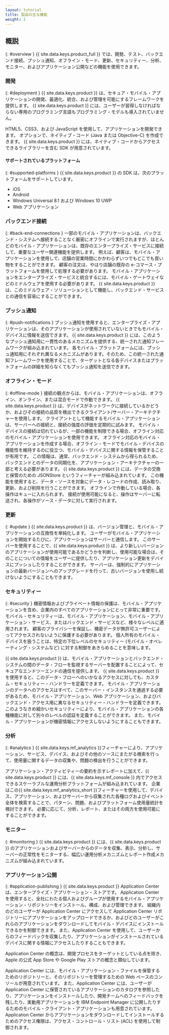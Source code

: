 ```yaml
---
layout: tutorial
title: 製品の主な機能
weight: 1
---
```

<!-- NLS_CHARSET=UTF-8 -->
## 概説
{: #overview }
{{ site.data.keys.product_full }} では、開発、テスト、バックエンド接続、プッシュ通知、オフライン・モード、更新、セキュリティー、分析、モニター、およびアプリケーション公開などの機能を使用できます。

### 開発
{: #deployment }
{{ site.data.keys.product }} は、セキュア・モバイル・アプリケーションの開発、最適化、統合、および管理を可能にするフレームワークを提供します。 {{ site.data.keys.product }} には、ユーザーが習得しなければならない専用のプログラミング言語もプログラミング・モデルも導入されていません。

HTML5、CSS3、および JavaScript を使用して、アプリケーションを開発できます。 オプションで、ネイティブ・コード  (Java または Objective-C) を作成できます。 {{ site.data.keys.product }} には、ネイティブ・コードからアクセスできるライブラリーを含む SDK が用意されています。

#### サポートされているプラットフォーム
{: #supported-platforms }
{{ site.data.keys.product }} の SDK は、次のプラットフォームをサポートしています。

* iOS
* Android
* Windows Universal 8.1 および Windows 10 UWP
* Web アプリケーション

### バックエンド接続
{: #back-end-connections }
一部のモバイル・アプリケーションは、バックエンド・システムへ接続することなく厳密にオフラインで実行されますが、ほとんどのモバイル・アプリケーションは、既存のエンタープライズ・サービスに接続して、重要なユーザー関連機能を提供します。 例えば、顧客は、モバイル・アプリケーションを使用して、店舗の営業時間にかかわらずいつでもどこでも買い物をすることができます。 顧客の注文は、やはり店舗の既存の e-コマース・プラットフォームを使用して処理する必要があります。 モバイル・アプリケーションをエンタープライズ・サービスと統合するには、モバイル・ゲートウェイなどのミドルウェアを使用する必要があります。 {{ site.data.keys.product }} は、このミドルウェア・ソリューションとして機能し、バックエンド・サービスとの通信を容易にすることができます。

### プッシュ通知
{: #push-notifications }
プッシュ通知を使用すると、エンタープライズ・アプリケーションは、そのアプリケーションが使用されていないときでもモバイル・デバイスに情報を送信できます。 {{ site.data.keys.product }} には、このようなプッシュ通知用に一貫性のあるメカニズムを提供する、統一された通知フレームワークが組み込まれています。 各モバイル・プラットフォームには、プッシュ通知用にそれぞれ異なるメカニズムがあります。そのため、この統一された通知フレームワークを使用することで、ターゲットとなる各デバイスまたはプラットフォームの詳細を知らなくてもプッシュ通知を送信できます。

### オフライン・モード
{: #offline-mode }
接続の観点からは、モバイル・アプリケーションは、オフライン、オンライン、または混合モードで作動できます。 {{ site.data.keys.product }} は、デバイスがネットワークに接続しているかどうか、およびその接続の品質を検出できるクライアント/サーバー・アーキテクチャーを使用します。 クライアントとして機能するモバイル・アプリケーションは、サーバーへの接続と、接続の強度の評価を定期的に試みます。 モバイル・デバイスの接続は切れているが、一部の機能を制限できる場合、オフライン対応のモバイル・アプリケーションを使用できます。 オフライン対応のモバイル・アプリケーションを作成する場合、オフライン・モードでモバイル・デバイスの機能性を維持するのに役立つ、モバイル・デバイスに関する情報を保管することが有用です。 この情報は、通常、バックエンド・システムから得られるため、バックエンドとのデータの同期化を、アプリケーション・アーキテクチャーの一部と考える必要があります。 {{ site.data.keys.product }} には、データの交換と保管のための JSONStore というフィーチャーが組み込まれています。 この機能を使用すると、データ・ソースを対象にデータ・レコードの作成、読み取り、更新、および削除を行うことができます。 オフラインで作動している場合、各操作はキューに入れられます。 接続が使用可能になると、操作はサーバーに転送され、各操作がソース・データに対して実行されます。

### 更新
{: #update }
{{ site.data.keys.product }} は、バージョン管理と、モバイル・アプリケーションの互換性を単純化します。 ユーザーがモバイル・アプリケーションを開始するたびに、アプリケーションはサーバーと通信します。 このサーバーを使用することで、{{ site.data.keys.product }} は、より新しいバージョンのアプリケーションが使用可能であるかどうかを判断し、使用可能な場合は、そのことについての情報をユーザーに提供したり、アプリケーション更新をデバイスにプッシュしたりすることができます。 サーバーは、強制的にアプリケーションの最新バージョンへのアップグレードを行って、古いバージョンを使用し続けないようにすることもできます。

### セキュリティー
{: #security }
機密情報およびプライベート情報の保護は、モバイル・アプリケーションを含め、企業内のすべてのアプリケーションにとって非常に重要です。 モバイル・セキュリティーは、モバイル・アプリケーション、モバイル・アプリケーション・サービス、またはバックエンド・サービスなど、様々なレベルに適用されます。 顧客のプライバシーを保証し、機密データが無許可ユーザーによってアクセスされないように保護する必要があります。 個人所有のモバイル・デバイスを扱うことは、特定の下位レベルのセキュリティー (モバイル・オペレーティング・システムなど) に対する制御をあきらめることを意味します。

{{ site.data.keys.product }} は、モバイル・アプリケーションとバックエンド・システムの間のデータ・フローを監視するサーバーを配置することによって、セキュアなエンドツーエンドの通信を提供します。 {{ site.data.keys.product }} を使用すると、このデータ・フローへのいかなるアクセスに対しても、カスタム・セキュリティー・ハンドラーを定義できます。 モバイル・アプリケーションのデータへのアクセスはすべて、このサーバー・インスタンスを通過する必要があるため、モバイル・アプリケーション、Web アプリケーション、およびバックエンド・アクセス用に異なるセキュリティー・ハンドラーを定義できます。 このようなきめ細かいセキュリティーにより、モバイル・アプリケーションの各種機能に対して別々のレベルの認証を定義することができます。 また、モバイル・アプリケーションが機密情報にアクセスしないようにすることもできます。

### 分析
{: #analytics }
{{ site.data.keys.mf_analytics }}フィーチャーにより、アプリケーション、サービス、デバイス、およびその他のソースにまたがる検索を行って、使用量に関するデータの収集や、問題の検出を行うことができます。

アプリケーション・アクティビティーの要約を示すレポートに加えて、{{ site.data.keys.product }} には、{{ site.data.keys.mf_console }} 内でアクセスできるスケーラブルな運用分析プラットフォームが組み込まれています。 企業はこの{{ site.data.keys.mf_analytics_short }}フィーチャーを使用して、デバイス、アプリケーション、およびサーバーから収集された各種ログおよびイベント全体を検索することで、パターン、問題、およびプラットフォーム使用量統計を検討できます。 必要に応じて、分析、レポート、またはその両方を使用可能にすることができます。

### モニター
{: #monitoring }
{{ site.data.keys.product }} には、{{ site.data.keys.product }}  のアプリケーションおよびサーバーからのデータを収集、表示、分析し、サーバーの正常性をモニターする、幅広い運用分析メカニズムとレポート作成メカニズムが組み込まれています。

### アプリケーション公開
{: #application-publishing }
{{ site.data.keys.product }} Application Center は、エンタープライズ・アプリケーション・ストアです。 Application Center を使用すると、全社にわたる個人およびグループが使用するモバイル・アプリケーション・リポジトリーをインストール、構成、および管理できます。 組織内のどのユーザーが Application Center にアクセスして Application Center リポジトリーにアプリケーションをアップロードできるか、およびどのユーザーがこれらのアプリケーションをダウンロードしてモバイル・デバイスにインストールできるかを制御できます。 また、Application Center を使用して、ユーザーからのフィードバックを収集したり、アプリケーションがインストールされているデバイスに関する情報にアクセスしたりすることもできます。

Application Center の概念は、開発プロセスをターゲットとしている点を除き、Apple の公式 App Store や Google Play ストアの概念と類似しています。

Application Center には、モバイル・アプリケーション・ファイルを保管するためのリポジトリーと、そのリポジトリーを管理するための Web ベースのコンソールが用意されています。 また、Application Center には、ユーザーが Application Center に保管されているアプリケーションのカタログを参照したり、アプリケーションをインストールしたり、開発チームへのフィードバックを残したり、実動用アプリケーションを IBM Endpoint Manager に公開したりするためのモバイル・クライアント・アプリケーションも用意されています。 Application Center からアプリケーションをダウンロードしてインストールするためのアクセス権限は、アクセス・コントロール・リスト (ACL) を使用して制御されます。
